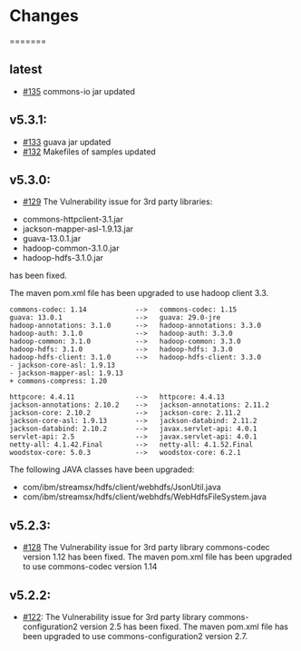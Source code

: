 # Changes
=======

## latest
* [#135](https://github.com/IBMStreams/streamsx.hdfs/issues/135) commons-io jar updated

## v5.3.1:
* [#133](https://github.com/IBMStreams/streamsx.hdfs/issues/133) guava jar updated
* [#132](https://github.com/IBMStreams/streamsx.hdfs/issues/132) Makefiles of samples updated


## v5.3.0:
* [#129](https://github.com/IBMStreams/streamsx.hdfs/issues/129) The Vulnerability issue for 3rd party libraries:

- commons-httpclient-3.1.jar
- jackson-mapper-asl-1.9.13.jar
- guava-13.0.1.jar
- hadoop-common-3.1.0.jar
- hadoop-hdfs-3.1.0.jar

has been fixed. 

The maven pom.xml file has been upgraded to use hadoop client 3.3.
```
commons-codec: 1.14            -->   commons-codec: 1.15
guava: 13.0.1                  -->   guava: 29.0-jre
hadoop-annotations: 3.1.0      -->   hadoop-annotations: 3.3.0
hadoop-auth: 3.1.0             -->   hadoop-auth: 3.3.0
hadoop-common: 3.1.0           -->   hadoop-common: 3.3.0
hadoop-hdfs: 3.1.0             -->   hadoop-hdfs: 3.3.0
hadoop-hdfs-client: 3.1.0      -->   hadoop-hdfs-client: 3.3.0
- jackson-core-asl: 1.9.13
- jackson-mapper-asl: 1.9.13
+ commons-compress: 1.20

httpcore: 4.4.11               -->   httpcore: 4.4.13
jackson-annotations: 2.10.2    -->   jackson-annotations: 2.11.2
jackson-core: 2.10.2           -->   jackson-core: 2.11.2
jackson-core-asl: 1.9.13       -->   jackson-databind: 2.11.2
jackson-databind: 2.10.2       -->   javax.servlet-api: 4.0.1
servlet-api: 2.5               -->   javax.servlet-api: 4.0.1
netty-all: 4.1.42.Final        -->   netty-all: 4.1.52.Final
woodstox-core: 5.0.3           -->   woodstox-core: 6.2.1

```

The following JAVA classes have been upgraded:
- com/ibm/streamsx/hdfs/client/webhdfs/JsonUtil.java
- com/ibm/streamsx/hdfs/client/webhdfs/WebHdfsFileSystem.java


## v5.2.3:
* [#128](https://github.com/IBMStreams/streamsx.hdfs/issues/128) The Vulnerability issue for 3rd party library commons-codec version 1.12 has been fixed. The maven pom.xml file has been upgraded to use commons-codec version 1.14 

## v5.2.2:
* [#122](https://github.com/IBMStreams/streamsx.hdfs/issues/122): The Vulnerability issue for 3rd party library commons-configuration2 version 2.5 has been fixed. The maven pom.xml file has been upgraded to use commons-configuration2 version 2.7.




